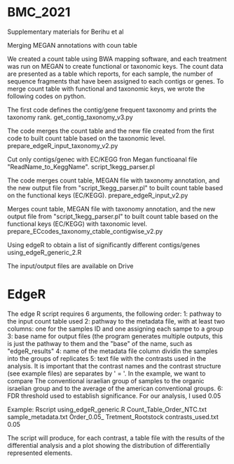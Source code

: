 # BMC_2021
Supplementary materials for Berihu et al

Merging MEGAN annotations with coun table 

We created a count table using BWA mapping software, and each treatment was run on MEGAN to create functional or taxonomic keys. The count data are presented as a table which reports, for each sample, the number of sequence fragments that have been assigned to each contigs or genes. 
To merge count table with functional and taxonomic keys, we wrote the following codes on python.

The first code defines the contig/gene frequent taxonomy and prints the taxonomy rank. 
get_contig_taxonomy_v3.py


The code merges the count table and the new file created from the first code to built count table based on the taxonomic level.
prepare_edgeR_input_taxonomy_v2.py


Cut only contigs/genec with EC/KEGG fron Megan functioanal file "ReadName_to_KeggName".
script_1kegg_parser.pl


The code merges count table, MEGAN file with taxonomy annotation, and the new output file from "script_1kegg_parser.pl" to built count table based on the functional keys (EC/KEGG).
prepare_edgeR_input_v2.py


Merges count table, MEGAN file with taxonomy annotation, and the new output file from "script_1kegg_parser.pl" to built count table based on the functional keys (EC/KEGG) with taxonomic level.
prepare_ECcodes_taxonomy_ctable_contigwise_v2.py


Using edgeR to obtain a list of significantly different contigs/genes
using_edgeR_generic_2.R


The input/output files are available on Drive 

# EdgeR
The edge R script requires 6 arguments, the following order:
1: pathway to the input count table used
2: pathway to the metadata file, with at least two columns: one for the samples ID and one assigning each sampe to a group
3: base name for output files (the program generates multiple outputs, this is just the pathway to them and the "base" of the name, such as "edgeR_results"
4: name of the metadata file column dividin the samples into the groups of replicates
5: text file with the contrasts used in the analysis. It is important that the contrast names and the contrast structure (see example files) are separates by ' = '. In the example, we want to compare The conventional israelian group of samples to the organic israelian group and to the average of the american conventional groups.
6: FDR threshold used to establish significance. For our analysis, I used 0.05

Example:
Rscript using_edgeR_generic.R Count_Table_Order_NTC.txt sample_metadata.txt Order_0.05_ Tretment_Rootstock contrasts_used.txt 0.05

The script will produce, for each contrast, a table file with the results of the differential analysis and a plot showing the distribution of differentially represented elements.
